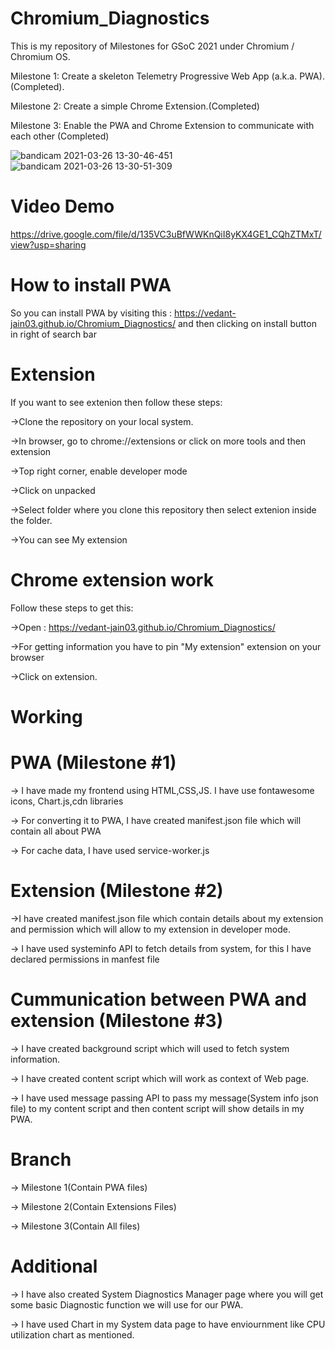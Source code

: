 # Chromium_Diagnostics
This is my repository of Milestones for GSoC 2021 under Chromium / Chromium OS.

Milestone 1: Create a skeleton Telemetry Progressive Web App (a.k.a. PWA).(Completed).

Milestone 2: Create a simple Chrome Extension.(Completed)

Milestone 3: Enable the PWA and Chrome Extension to communicate with each other (Completed)

![bandicam 2021-03-26 13-30-46-451](https://user-images.githubusercontent.com/76901313/112621340-a236e800-8e4f-11eb-9504-2643d8652e5d.jpg)
![bandicam 2021-03-26 13-30-51-309](https://user-images.githubusercontent.com/76901313/112621362-a82cc900-8e4f-11eb-80d2-35a92da2516a.jpg)

# Video Demo

https://drive.google.com/file/d/135VC3uBfWWKnQiI8yKX4GE1_CQhZTMxT/view?usp=sharing

# How to install PWA
So you can install PWA by visiting this : https://vedant-jain03.github.io/Chromium_Diagnostics/ and then clicking on install button in right of search bar

# Extension
If you want to see extenion then follow these steps:

->Clone the repository on your local system.

->In browser, go to chrome://extensions or click on more tools and then extension

->Top right corner, enable developer mode

->Click on unpacked

->Select folder where you clone this repository then select extenion inside the folder.

->You can see My extension

# Chrome extension work

Follow these steps to get this:

->Open : https://vedant-jain03.github.io/Chromium_Diagnostics/

->For getting information you have to pin "My extension" extension on your browser

->Click on extension.

# Working
  # PWA (Milestone #1)
  
  -> I have made my frontend using HTML,CSS,JS. I have use fontawesome icons, Chart.js,cdn libraries
  
  -> For converting it to PWA, I have created manifest.json file which will contain all about PWA
  
  -> For cache data, I have used service-worker.js
  
  # Extension (Milestone #2)
  
  ->I have created manifest.json file which contain details about my extension and permission which will allow to my extension in developer mode.
  
  -> I have used systeminfo API to fetch details from system, for this I have declared permissions in manfest file
  
  # Cummunication between PWA and extension (Milestone #3)
  
  -> I have created background script which will used to fetch system information.
  
  -> I have created content script which will work as context of Web page.
  
  -> I have used message passing API to pass my message(System info json file) to my content script and then content script will show details in my PWA.
  
# Branch

  -> Milestone 1(Contain PWA files)
  
  -> Milestone 2(Contain Extensions Files)
  
  -> Milestone 3(Contain All files)
  
# Additional

-> I have also created System Diagnostics Manager page where you will get some basic Diagnostic function we will use for our PWA.

-> I have used Chart in my System data page to have enviournment like CPU utilization chart as mentioned.
